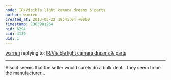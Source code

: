 ```yaml
---
node: IR/Visible light camera dreams & parts
author: warren
created_at: 2013-03-22 19:41:04 +0000
timestamp: 1363981264
nid: 6294
cid: 4139
uid: 1
---
```




[warren](../profile/warren) replying to: [IR/Visible light camera dreams & parts](../notes/mathew/3-11-2013/irvisible-light-camera-dreams-parts)

----
Also it seems that the seller would surely do a bulk deal... they seem to be the manufacturer...